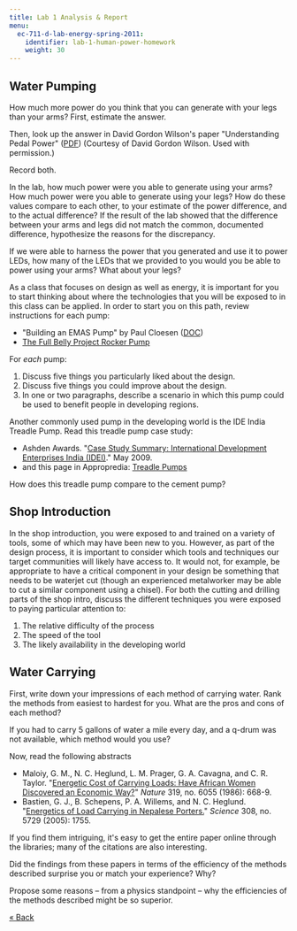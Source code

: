 ```yaml
---
title: Lab 1 Analysis & Report
menu:
  ec-711-d-lab-energy-spring-2011:
    identifier: lab-1-human-power-homework
    weight: 30
---
```

Water Pumping
-------------

How much more power do you think that you can generate with your legs than your arms? First, estimate the answer.

Then, look up the answer in David Gordon Wilson's paper "Understanding Pedal Power" ([PDF](https://open-learning-course-data.s3.amazonaws.com/ec-711-d-lab-energy-spring-2011/15286019b5a06fde2d43af6c00f460d4_MITEC_711S11_lab1_pedal.pdf)) (Courtesy of David Gordon Wilson. Used with permission.)

Record both.

In the lab, how much power were you able to generate using your arms? How much power were you able to generate using your legs? How do these values compare to each other, to your estimate of the power difference, and to the actual difference? If the result of the lab showed that the difference between your arms and legs did not match the common, documented difference, hypothesize the reasons for the discrepancy.

If we were able to harness the power that you generated and use it to power LEDs, how many of the LEDs that we provided to you would you be able to power using your arms? What about your legs?

As a class that focuses on design as well as energy, it is important for you to start thinking about where the technologies that you will be exposed to in this class can be applied. In order to start you on this path, review instructions for each pump:

*   "Building an EMAS Pump" by Paul Cloesen ([DOC](http://paulcloesen.50webs.com/DocEMAS/Build-an-EMAS-pump.doc))
*   [The Full Belly Project Rocker Pump](http://www.thefullbellyproject.org/rwp/)

For _each_ pump:

1.  Discuss five things you particularly liked about the design.
2.  Discuss five things you could improve about the design.
3.  In one or two paragraphs, describe a scenario in which this pump could be used to benefit people in developing regions.

Another commonly used pump in the developing world is the IDE India Treadle Pump. Read this treadle pump case study:

*   Ashden Awards. "[Case Study Summary: International Development Enterprises India (IDEI)](https://www.ashden.org/winners/international-development-enterprises-india-idei)." May 2009.
*   and this page in Appropredia: [Treadle Pumps](http://www.appropedia.org/Treadle_pumps)

How does this treadle pump compare to the cement pump?

Shop Introduction
-----------------

In the shop introduction, you were exposed to and trained on a variety of tools, some of which may have been new to you. However, as part of the design process, it is important to consider which tools and techniques our target communities will likely have access to. It would not, for example, be appropriate to have a critical component in your design be something that needs to be waterjet cut (though an experienced metalworker may be able to cut a similar component using a chisel). For both the cutting and drilling parts of the shop intro, discuss the different techniques you were exposed to paying particular attention to:

1.  The relative difficulty of the process
2.  The speed of the tool
3.  The likely availability in the developing world

Water Carrying
--------------

First, write down your impressions of each method of carrying water. Rank the methods from easiest to hardest for you. What are the pros and cons of each method?

If you had to carry 5 gallons of water a mile every day, and a q-drum was not available, which method would you use?

Now, read the following abstracts

*   Maloiy, G. M., N. C. Heglund, L. M. Prager, G. A. Cavagna, and C. R. Taylor. "[Energetic Cost of Carrying Loads: Have African Women Discovered an Economic Way?](http://www.ncbi.nlm.nih.gov/pubmed/3951538)" _Nature_ 319, no. 6055 (1986): 668-9.
*   Bastien, G. J., B. Schepens, P. A. Willems, and N. C. Heglund. "[Energetics of Load Carrying in Nepalese Porters.](http://www.ncbi.nlm.nih.gov/pubmed/15961662)" _Science_ 308, no. 5729 (2005): 1755.

If you find them intriguing, it's easy to get the entire paper online through the libraries; many of the citations are also interesting.

Did the findings from these papers in terms of the efficiency of the methods described surprise you or match your experience? Why?

Propose some reasons – from a physics standpoint – why the efficiencies of the methods described might be so superior.

[« Back](./resolveuid/b03952e4bdfcea4962271aeae1dedb3f)